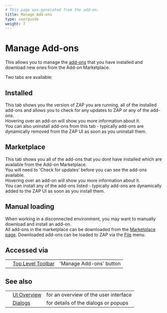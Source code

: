 ```yaml
---
# This page was generated from the add-on.
title: Manage Add-ons
type: userguide
weight: 7
---
```


# Manage Add-ons

This allows you to manage the [add-ons](/docs/desktop/start/features/addons/)
that you have installed and download new ones from the Add-on Marketplace.

Two tabs are available:

## Installed

This tab shows you the version of ZAP you are running, all of the installed add-ons and allows you to check for any updates to ZAP or any of the add-ons.  
Hovering over an add-on will show you more information about it.   
You can also uninstall add-ons from this tab - typically add-ons are dynamically removed from the ZAP UI as soon as you uninstall them.

## Marketplace

This tab shows you all of the add-ons that you dont have installed which are available from the Add-on Marketplace.  
You will need to 'Check for updates' before you can see the add-ons available.  
Hovering over an add-on will show you more information about it.   
You can install any of the add-ons listed - typically add-ons are dynamically added to the ZAP UI as soon as you install them.

## Manual loading

When working in a disconnected environment, you may want to manually download and install an add-on.   
All add-ons in the marketplace can be downloaded from the [Marketplace page](/addons/). Downloaded add-ons can be loaded to ZAP via the [File](/docs/desktop/ui/tlmenu/file/) menu.

## Accessed via

|   |                                                  |                         |
|---|--------------------------------------------------|-------------------------|
|   | [Top Level Toolbar](/docs/desktop/ui/tltoolbar/) | 'Manage Add-ons' button |

## See also

|   |                                      |                                       |
|---|--------------------------------------|---------------------------------------|
|   | [UI Overview](/docs/desktop/ui/)     | for an overview of the user interface |
|   | [Dialogs](/docs/desktop/ui/dialogs/) | for details of the dialogs or popups  |
